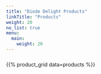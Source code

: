 ```yaml
---
title: "Diode Delight Products"
linkTitle: "Products"
weight: 20
no_list: true
menu:
  main:
    weight: 20
---
```


<div class="container" style="margin-top: 5%; margin-left: auto; width:100%">


<!-- ## All of our products. -->

{{% product_grid data=products %}}
</div>